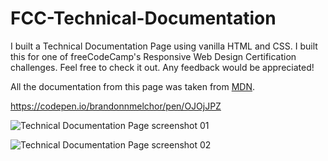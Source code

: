 # FCC-Technical-Documentation

I built a Technical Documentation Page using vanilla HTML and CSS. I built this for one of freeCodeCamp's Responsive Web Design Certification challenges. Feel free to check it out. Any feedback would be appreciated!

All the documentation from this page was taken from [MDN](https://developer.mozilla.org/en-US/docs/Web/JavaScript/Guide).

https://codepen.io/brandonnmelchor/pen/OJOjJPZ

![Technical Documentation Page screenshot 01](https://github.com/brandonnmelchor/FCC-Technical-Documentation/blob/main/screenshot%2001.jpg)

![Technical Documentation Page screenshot 02](https://raw.githubusercontent.com/brandonnmelchor/FCC-Technical-Documentation/main/screenshot%2002.jpg)
